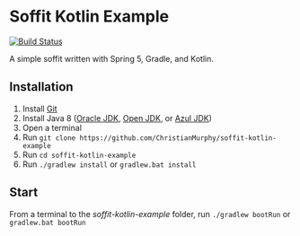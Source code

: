 # Soffit Kotlin Example

[![Build Status](https://travis-ci.org/ChristianMurphy/soffit-kotlin-example.svg?branch=master)](https://travis-ci.org/ChristianMurphy/soffit-kotlin-example)

A simple soffit written with Spring 5, Gradle, and Kotlin.

## Installation

1. Install [Git](https://git-scm.com/download)
2. Install Java 8 ([Oracle JDK](http://www.oracle.com/technetwork/java/javase/downloads/index-jsp-138363.html), [Open JDK](http://jdk.java.net/8/), or [Azul JDK](http://www.azul.com/downloads/zulu/))
3. Open a terminal
4. Run `git clone https://github.com/ChristianMurphy/soffit-kotlin-example`
5. Run `cd soffit-kotlin-example`
6. Run `./gradlew install` or `gradlew.bat install`

## Start

From a terminal to the *soffit-kotlin-example* folder, run `./gradlew bootRun` or `gradlew.bat bootRun`
